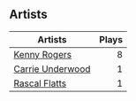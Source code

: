 ## Artists
Artists | Plays 
----- | -----: 
[Kenny Rogers](/artists/kenny-rogers-4261) | 8
[Carrie Underwood](/artists/carrie-underwood-89416) | 1
[Rascal Flatts](/artists/rascal-flatts-41050) | 1


